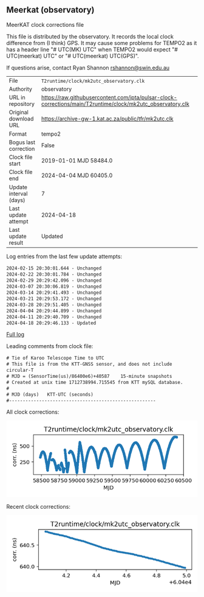 
## Meerkat (observatory)

MeerKAT clock corrections file

This file is distributed by the observatory. It records the local
clock difference from (I think) GPS. It may cause some problems
for TEMPO2 as it has a header line "# UTC(MK) UTC" when TEMPO2
would expect "# UTC(meerkat) UTC" or "# UTC(meerkat) UTC(GPS)".

If questions arise, contact Ryan Shannon <rshannon@swin.edu.au>

|     |     |
|:--- |:--- |
| File | `T2runtime/clock/mk2utc_observatory.clk` |
| Authority | observatory |
| URL in repository | <https://raw.githubusercontent.com/ipta/pulsar-clock-corrections/main/T2runtime/clock/mk2utc_observatory.clk> |
| Original download URL | <https://archive-gw-1.kat.ac.za/public/tfr/mk2utc.clk> |
| Format | tempo2 |
| Bogus last correction | False |
| Clock file start | 2019-01-01 MJD 58484.0 |
| Clock file end | 2024-04-04 MJD 60405.0 |
| Update interval (days) | 7 |
| Last update attempt | 2024-04-18 |
| Last update result | Updated |

Log entries from the last few update attempts:
```
2024-02-15 20:30:01.644 - Unchanged
2024-02-22 20:30:01.784 - Unchanged
2024-02-29 20:29:42.096 - Unchanged
2024-03-07 20:30:06.819 - Unchanged
2024-03-14 20:29:41.493 - Unchanged
2024-03-21 20:29:53.172 - Unchanged
2024-03-28 20:29:51.405 - Unchanged
2024-04-04 20:29:44.899 - Unchanged
2024-04-11 20:29:40.709 - Unchanged
2024-04-18 20:29:46.133 - Updated
```
[Full log](https://raw.githubusercontent.com/ipta/pulsar-clock-corrections/main/log/T2runtime/clock/mk2utc_observatory.clk.log)

Leading comments from clock file:

    # Tie of Karoo Telescope Time to UTC
    # This file is from the KTT-GNSS sensor, and does not include circular-T
    # MJD = (SensorTime(us)/86400e6)+40587    15-minute snapshots
    # Created at unix time 1712738994.715545 from KTT mySQL database.
    #
    # MJD (days)   KTT-UTC (seconds)
    #------------------------------------------------------



All clock corrections:

![plot of all clock corrections](mk2utc_observatory.clk.png "All corrections")

Recent clock corrections:

![plot of recent clock corrections](mk2utc_observatory.clk.short.png "Recent corrections")

